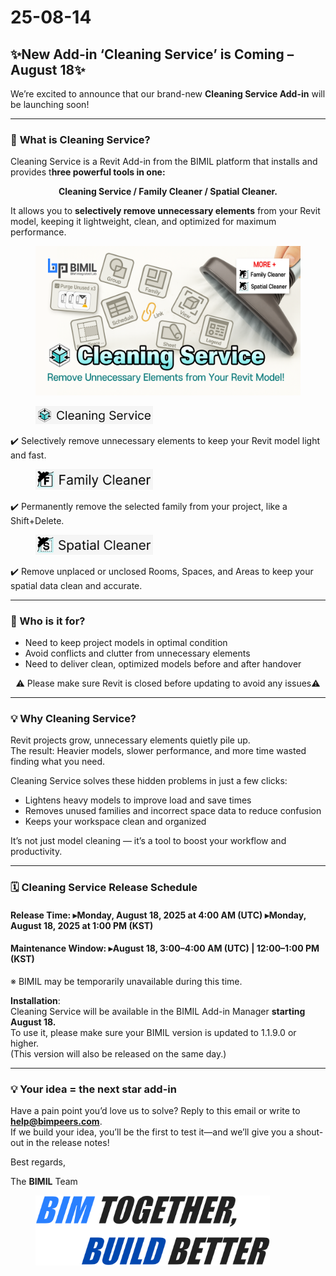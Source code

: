 # 25-08-14

## ✨New Add-in ‘Cleaning Service’ is Coming – August 18✨

We’re excited to announce that our brand-new **Cleaning Service Add-in** will be launching soon!

***

### 📌 **What is** Cleaning Service?

Cleaning Service is a Revit Add-in from the BIMIL platform that installs and provides t**hree powerful tools in one:**

<p align="center"><strong>Cleaning Service / Family Cleaner / Spatial Cleaner.</strong></p>

It allows you to **selectively remove unnecessary elements** from your Revit model, keeping it lightweight, clean, and optimized for maximum performance.

<figure><img src="../../.gitbook/assets/Cleaning Service_썸네일.png" alt=""><figcaption></figcaption></figure>

<div align="left"><figure><img src="../../.gitbook/assets/Cleaning Service.png" alt="" width="188"><figcaption></figcaption></figure></div>

✔️ Selectively remove unnecessary elements to keep your Revit model light and fast.

<div align="left"><figure><img src="../../.gitbook/assets/Family Cleaner (2).png" alt="" width="188"><figcaption></figcaption></figure></div>

✔️ Permanently remove the selected family from your project, like a Shift+Delete.

<div align="left"><figure><img src="../../.gitbook/assets/Spatial Cleaner (2).png" alt="" width="188"><figcaption></figcaption></figure></div>

✔️ Remove unplaced or unclosed Rooms, Spaces, and Areas to keep your spatial data clean and accurate.

***

### 💼 Who is it for?

* Need to keep project models in optimal condition
* Avoid conflicts and clutter from unnecessary elements
* Need to deliver clean, optimized models before and after handover

<p align="center">⚠️ Please make sure Revit is closed before updating to avoid any issues⚠️</p>

***

### 💡 **Why Cleaning Service?**

Revit projects grow, unnecessary elements quietly pile up.
\
The result: Heavier models, slower performance, and more time wasted finding what you need.

Cleaning Service solves these hidden problems in just a few clicks:

* Lightens heavy models to improve load and save times
* Removes unused families and incorrect space data to reduce confusion
* Keeps your workspace clean and organized

It’s not just model cleaning — it’s a tool to boost your workflow and productivity.

***

### 🗓 **Cleaning Service Release Schedule**

#### Release Time:&#xD; ▸Monday, August 18, 2025 at 4:00 AM (UTC)&#xD; ▸Monday, August 18, 2025 at 1:00 PM (KST)

#### Maintenance Window:&#xD; ▸August 18, 3:00–4:00 AM (UTC) | 12:00–1:00 PM (KST)

※ BIMIL may be temporarily unavailable during this time.

**Installation**:
\
Cleaning Service will be available in the BIMIL Add-in Manager **starting August 18.**
\
To use it, please make sure your BIMIL version is updated to 1.1.9.0 or higher.
\
(This version will also be released on the same day.)

***

### 💡 Your idea = the next star add-in

Have a pain point you’d love us to solve? Reply to this email or write to [**help@bimpeers.com**](mailto:help@bimpeers.com?subject=undefined\&body=undefined).\
If we build your idea, you’ll be the first to test it—and we’ll give you a shout-out in the release notes!

Best regards,

The **BIMIL** Team

<figure><img src="../../.gitbook/assets/image (4).png" alt="" width="375"><figcaption></figcaption></figure>
